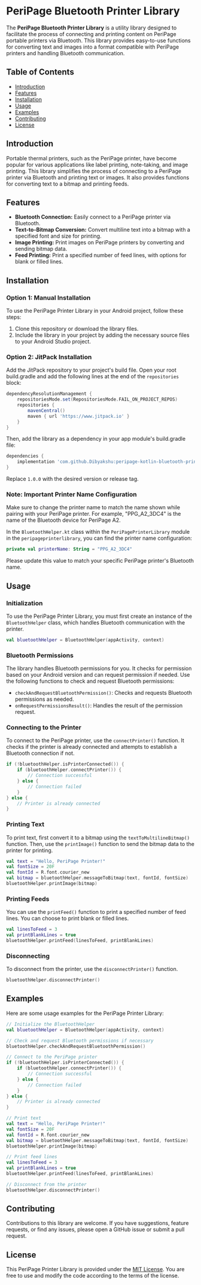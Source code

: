 # PeriPage Bluetooth Printer Library

The **PeriPage Bluetooth Printer Library** is a utility library designed to facilitate the process of connecting and printing content on PeriPage portable printers via Bluetooth. This library provides easy-to-use functions for converting text and images into a format compatible with PeriPage printers and handling Bluetooth communication.

## Table of Contents
- [Introduction](#introduction)
- [Features](#features)
- [Installation](#installation)
- [Usage](#usage)
- [Examples](#examples)
- [Contributing](#contributing)
- [License](#license)

## Introduction

Portable thermal printers, such as the PeriPage printer, have become popular for various applications like label printing, note-taking, and image printing. This library simplifies the process of connecting to a PeriPage printer via Bluetooth and printing text or images. It also provides functions for converting text to a bitmap and printing feeds.

## Features

- **Bluetooth Connection:** Easily connect to a PeriPage printer via Bluetooth.
- **Text-to-Bitmap Conversion:** Convert multiline text into a bitmap with a specified font and size for printing.
- **Image Printing:** Print images on PeriPage printers by converting and sending bitmap data.
- **Feed Printing:** Print a specified number of feed lines, with options for blank or filled lines.

## Installation

### Option 1: Manual Installation

To use the PeriPage Printer Library in your Android project, follow these steps:

1. Clone this repository or download the library files.
2. Include the library in your project by adding the necessary source files to your Android Studio project.

### Option 2: JitPack Installation

Add the JitPack repository to your project's build file. Open your root build.gradle and add the following lines at the end of the `repositories` block:

```groovy
dependencyResolutionManagement {
    repositoriesMode.set(RepositoriesMode.FAIL_ON_PROJECT_REPOS)
    repositories {
        mavenCentral()
        maven { url 'https://www.jitpack.io' }
    }
}
```

Then, add the library as a dependency in your app module's build.gradle file:

```groovy
dependencies {
    implementation 'com.github.Dibyakshu:peripage-kotlin-bluetooth-printer:1.0.0'
}
```

Replace `1.0.0` with the desired version or release tag.

### Note: Important Printer Name Configuration

Make sure to change the printer name to match the name shown while pairing with your PeriPage printer. For example, "PPG_A2_3DC4" is the name of the Bluetooth device for PeriPage A2.

In the `BluetoothHelper.kt` class within the `PeriPagePrinterLibrary` module in the `peripageprinterlibrary`, you can find the printer name configuration:

```kotlin
private val printerName: String = "PPG_A2_3DC4"
```

Please update this value to match your specific PeriPage printer's Bluetooth name.

## Usage

### Initialization

To use the PeriPage Printer Library, you must first create an instance of the `BluetoothHelper` class, which handles Bluetooth communication with the printer. 

```kotlin
val bluetoothHelper = BluetoothHelper(appActivity, context)
```

### Bluetooth Permissions

The library handles Bluetooth permissions for you. It checks for permission based on your Android version and can request permission if needed. Use the following functions to check and request Bluetooth permissions:

- `checkAndRequestBluetoothPermission()`: Checks and requests Bluetooth permissions as needed.
- `onRequestPermissionsResult()`: Handles the result of the permission request.

### Connecting to the Printer

To connect to the PeriPage printer, use the `connectPrinter()` function. It checks if the printer is already connected and attempts to establish a Bluetooth connection if not.

```kotlin
if (!bluetoothHelper.isPrinterConnected()) {
    if (bluetoothHelper.connectPrinter()) {
        // Connection successful
    } else {
        // Connection failed
    }
} else {
    // Printer is already connected
}
```

### Printing Text

To print text, first convert it to a bitmap using the `textToMultilineBitmap()` function. Then, use the `printImage()` function to send the bitmap data to the printer for printing.

```kotlin
val text = "Hello, PeriPage Printer!"
val fontSize = 20F
val fontId = R.font.courier_new
val bitmap = bluetoothHelper.messageToBitmap(text, fontId, fontSize)
bluetoothHelper.printImage(bitmap)
```

### Printing Feeds

You can use the `printFeed()` function to print a specified number of feed lines. You can choose to print blank or filled lines.

```kotlin
val linesToFeed = 3
val printBlankLines = true
bluetoothHelper.printFeed(linesToFeed, printBlankLines)
```

### Disconnecting

To disconnect from the printer, use the `disconnectPrinter()` function.

```kotlin
bluetoothHelper.disconnectPrinter()
```

## Examples

Here are some usage examples for the PeriPage Printer Library:

```kotlin
// Initialize the BluetoothHelper
val bluetoothHelper = BluetoothHelper(appActivity, context)

// Check and request Bluetooth permissions if necessary
bluetoothHelper.checkAndRequestBluetoothPermission()

// Connect to the PeriPage printer
if (!bluetoothHelper.isPrinterConnected()) {
    if (bluetoothHelper.connectPrinter()) {
        // Connection successful
    } else {
        // Connection failed
    }
} else {
    // Printer is already connected
}

// Print text
val text = "Hello, PeriPage Printer!"
val fontSize = 20F
val fontId = R.font.courier_new
val bitmap = bluetoothHelper.messageToBitmap(text, fontId, fontSize)
bluetoothHelper.printImage(bitmap)

// Print feed lines
val linesToFeed = 3
val printBlankLines = true
bluetoothHelper.printFeed(linesToFeed, printBlankLines)

// Disconnect from the printer
bluetoothHelper.disconnectPrinter()
```

## Contributing

Contributions to this library are welcome. If you have suggestions, feature requests, or find any issues, please open a GitHub issue or submit a pull request.

## License

This PeriPage Printer Library is provided under the [MIT License](LICENSE). You are free to use and modify the code according to the terms of the license.